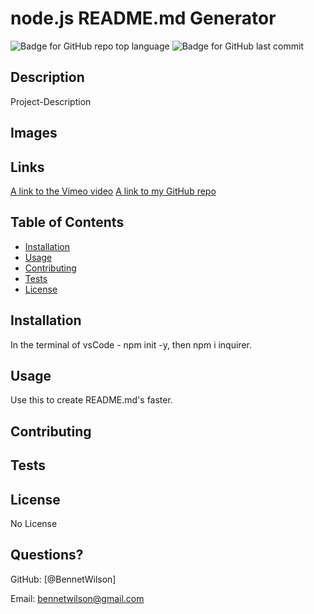 # node.js README.md Generator
  ![Badge for GitHub repo top language](https://img.shields.io/github/languages/top/BennetWilson/readme-generator?style=flat&logo=appveyor) ![Badge for GitHub last commit](https://img.shields.io/github/last-commit/BennetWilson/readme-generator?style=flat&logo=appveyor)
  

  
  
  ## Description 
  

  
  Project-Description


  ## Images




  ## Links
[A link to the Vimeo video]('https://vimeo.com/663127942')
[A link to my GitHub repo]('https://github.com/BennetWilson/readme-generator')


  
  ## Table of Contents
  * [Installation](#installation)
  * [Usage](#usage)
  * [Contributing](#contributing)
  * [Tests](#tests)
  * [License](#license)
  
  ## Installation
  
  
  
  In the terminal of vsCode - npm init -y, then npm i inquirer.
  
  ## Usage 
  
  
  
  Use this to create README.md's faster.
  
  ## Contributing
  
  
  
  
  
  ## Tests
  
 
  
  
  
  ## License

No License
  
  
  
  
  ## Questions?
 
  GitHub: [@BennetWilson]
  
  Email: bennetwilson@gmail.com
  